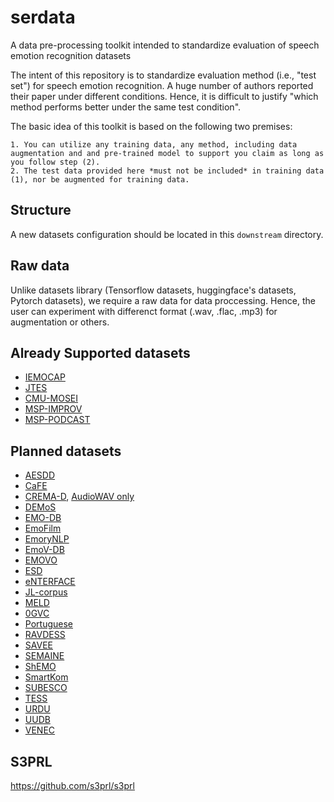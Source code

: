 # serdata
A data pre-processing toolkit intended to standardize evaluation of speech emotion recognition datasets


The intent of this repository is to standardize evaluation method (i.e., "test set") for speech emotion recognition. A huge number of authors reported their paper under different conditions. Hence, it is difficult to justify "which method performs better under the same test condition". 

The basic idea of this toolkit is based on the following two premises:  

```
1. You can utilize any training data, any method, including data augmentation and and pre-trained model to support you claim as long as you follow step (2).
2. The test data provided here *must not be included* in training data (1), nor be augmented for training data.
```

## Structure
A new datasets configuration should be located in this `downstream` directory. 

## Raw data
Unlike datasets library (Tensorflow datasets, huggingface's datasets, Pytorch datasets), we require a raw data for data proccessing. Hence, the user can experiment with differenct format (.wav, .flac, .mp3) for augmentation or others.


## Already Supported datasets
- [IEMOCAP](https://sail.usc.edu/iemocap/)  
- [JTES](https://doi.org/10.1109/ICSDA.2016.7918977)  
- [CMU-MOSEI](http://multicomp.cs.cmu.edu/resources/cmu-mosei-dataset/)  
- [MSP-IMPROV](https://ecs.utdallas.edu/research/researchlabs/msp-lab/MSP-Improv.html)  
- [MSP-PODCAST](https://ecs.utdallas.edu/research/researchlabs/msp-lab/MSP-Podcast.html)  

## Planned datasets
- [AESDD](http://m3c.web.auth.gr/research/aesdd-speech-emotion-recognition/)
- [CaFE](https://zenodo.org/record/1478765)
- [CREMA-D](https://github.com/CheyneyComputerScience/CREMA-D), [AudioWAV only](https://www.kaggle.com/ejlok1/cremad)
- [DEMoS](https://zenodo.org/record/2544829)
- [EMO-DB](http://emodb.bilderbar.info/)
- [EmoFilm](https://zenodo.org/record/1326428)
- [EmoryNLP](https://github.com/declare-lab/MELD/)
- [EmoV-DB](https://github.com/numediart/EmoV-DB)
- [EMOVO](http://voice.fub.it/activities/corpora/emovo/index.html)
- [ESD](https://hltsingapore.github.io/ESD/)
- [eNTERFACE](http://www.enterface.net/results/)
- [JL-corpus](https://www.kaggle.com/tli725/jl-corpus)
- [MELD](https://github.com/declare-lab/MELD/)
- [0GVC](http://research.nii.ac.jp/src/en/OGVC.html)
- [Portuguese](https://link.springer.com/article/10.3758/BRM.42.1.74)
- [RAVDESS](https://zenodo.org/record/1188976)
- [SAVEE](http://kahlan.eps.surrey.ac.uk/savee/)
- [SEMAINE](https://semaine-db.eu/)
- [ShEMO](https://github.com/mansourehk/ShEMO)
- [SmartKom](https://clarin.phonetik.uni-muenchen.de/BASRepository/index.php)
- [SUBESCO](https://zenodo.org/record/4526477)
- [TESS](https://tspace.library.utoronto.ca/handle/1807/24487/)
- [URDU](https://github.com/siddiquelatif/URDU-Dataset/)
- [UUDB](http://research.nii.ac.jp/src/en/UUDB.html)
- [VENEC](https://www.nature.com/articles/s41562-019-0533-6)

## S3PRL
https://github.com/s3prl/s3prl
